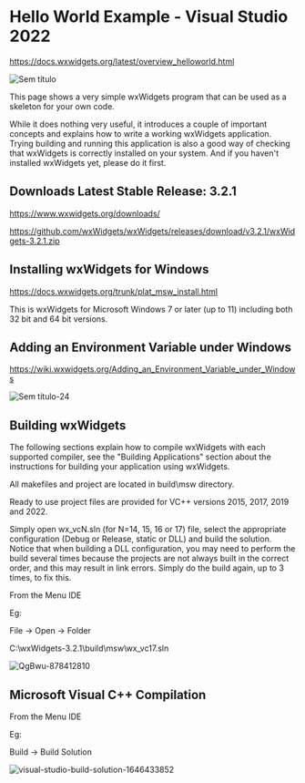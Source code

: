 # Hello World Example - Visual Studio 2022

https://docs.wxwidgets.org/latest/overview_helloworld.html

![Sem título](https://user-images.githubusercontent.com/98597119/217324665-1966ebce-0778-402e-b651-6df119d71ecb.png)

This page shows a very simple wxWidgets program that can be used as a skeleton for your own code.

While it does nothing very useful, it introduces a couple of important concepts and explains how to write a working wxWidgets application. Trying building and running this application is also a good way of checking that wxWidgets is correctly installed on your system. And if you haven't installed wxWidgets yet, please do it first.

## Downloads Latest Stable Release: 3.2.1

https://www.wxwidgets.org/downloads/

https://github.com/wxWidgets/wxWidgets/releases/download/v3.2.1/wxWidgets-3.2.1.zip

## Installing wxWidgets for Windows

https://docs.wxwidgets.org/trunk/plat_msw_install.html

This is wxWidgets for Microsoft Windows 7 or later (up to 11) including both 32 bit and 64 bit versions.

## Adding an Environment Variable under Windows

https://wiki.wxwidgets.org/Adding_an_Environment_Variable_under_Windows

![Sem título-24](https://user-images.githubusercontent.com/98597119/217841175-3bc721f4-5a8f-4504-a49a-4bb409d6789e.png)

## Building wxWidgets

The following sections explain how to compile wxWidgets with each supported compiler, see the "Building Applications" section about the instructions for building your application using wxWidgets.

All makefiles and project are located in build\msw directory.

Ready to use project files are provided for VC++ versions 2015, 2017, 2019 and 2022.

Simply open wx_vcN.sln (for N=14, 15, 16 or 17) file, select the appropriate configuration (Debug or Release, static or DLL) and build the solution. Notice that when building a DLL configuration, you may need to perform the build several times because the projects are not always built in the correct order, and this may result in link errors. Simply do the build again, up to 3 times, to fix this.

From the Menu IDE

Eg: 

File -> Open -> Folder

C:\wxWidgets-3.2.1\build\msw\wx_vc17.sln

![QgBwu-878412810](https://user-images.githubusercontent.com/98597119/217882191-12b55c96-b06a-4d2c-a0d6-971e82fef4c6.jpg)

## Microsoft Visual C++ Compilation

From the Menu IDE

Eg:

Build -> Build Solution

![visual-studio-build-solution-1646433852](https://user-images.githubusercontent.com/98597119/217879919-856c90b9-2d35-46f7-9039-c55ece857042.jpg)
